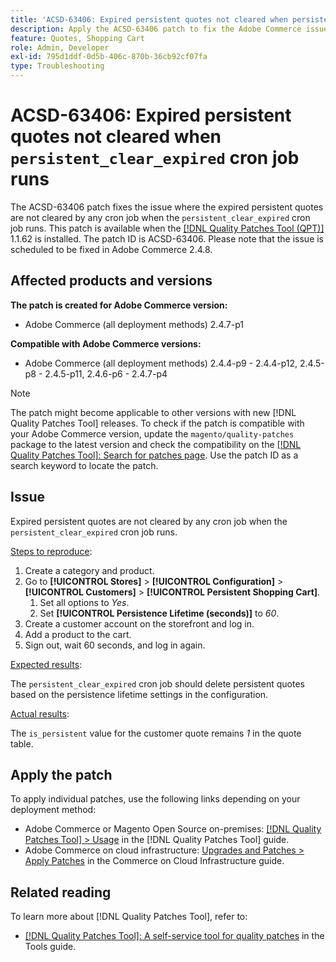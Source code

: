```yaml
---
title: 'ACSD-63406: Expired persistent quotes not cleared when persistent_clear_expired cron job runs'
description: Apply the ACSD-63406 patch to fix the Adobe Commerce issue where the expired persistent quotes are not cleared by any cron job when the `persistent_clear_expired` cron job runs.
feature: Quotes, Shopping Cart
role: Admin, Developer
exl-id: 795d1ddf-0d5b-406c-870b-36cb92cf07fa
type: Troubleshooting
---
```

# ACSD-63406: Expired persistent quotes not cleared when `persistent_clear_expired` cron job runs

The ACSD-63406 patch fixes the issue where the expired persistent quotes are not cleared by any cron job when the `persistent_clear_expired` cron job runs. This patch is available when the [[!DNL Quality Patches Tool (QPT)]](/help/tools/quality-patches-tool/quality-patches-tool-to-self-serve-quality-patches.md) 1.1.62 is installed. The patch ID is ACSD-63406. Please note that the issue is scheduled to be fixed in Adobe Commerce 2.4.8.

## Affected products and versions

**The patch is created for Adobe Commerce version:**

* Adobe Commerce (all deployment methods) 2.4.7-p1

**Compatible with Adobe Commerce versions:**

* Adobe Commerce (all deployment methods) 2.4.4-p9 - 2.4.4-p12, 2.4.5-p8 - 2.4.5-p11, 2.4.6-p6 - 2.4.7-p4

>[!NOTE]
>
>The patch might become applicable to other versions with new [!DNL Quality Patches Tool] releases. To check if the patch is compatible with your Adobe Commerce version, update the `magento/quality-patches` package to the latest version and check the compatibility on the [[!DNL Quality Patches Tool]: Search for patches page](https://experienceleague.adobe.com/tools/commerce-quality-patches/index.html). Use the patch ID as a search keyword to locate the patch.

## Issue

Expired persistent quotes are not cleared by any cron job when the `persistent_clear_expired` cron job runs.

<u>Steps to reproduce</u>:

1. Create a category and product.
1. Go to **[!UICONTROL Stores]** > **[!UICONTROL Configuration]** > **[!UICONTROL Customers]** > **[!UICONTROL Persistent Shopping Cart]**.
    1. Set all options to *Yes*.
    1. Set **[!UICONTROL Persistence Lifetime (seconds)]** to *60*.
1. Create a customer account on the storefront and log in.
1. Add a product to the cart.
1. Sign out, wait 60 seconds, and log in again.

<u>Expected results</u>: 

The `persistent_clear_expired` cron job should delete persistent quotes based on the persistence lifetime settings in the configuration.

<u>Actual results</u>:

The `is_persistent` value for the customer quote remains *1* in the quote table.

## Apply the patch

To apply individual patches, use the following links depending on your deployment method:

* Adobe Commerce or Magento Open Source on-premises: [[!DNL Quality Patches Tool] > Usage](/help/tools/quality-patches-tool/usage.md) in the [!DNL Quality Patches Tool] guide.
* Adobe Commerce on cloud infrastructure: [Upgrades and Patches > Apply Patches](https://experienceleague.adobe.com/docs/commerce-cloud-service/user-guide/develop/upgrade/apply-patches.html) in the Commerce on Cloud Infrastructure guide.


## Related reading

To learn more about [!DNL Quality Patches Tool], refer to:

* [[!DNL Quality Patches Tool]: A self-service tool for quality patches](/help/tools/quality-patches-tool/quality-patches-tool-to-self-serve-quality-patches.md) in the Tools guide.
